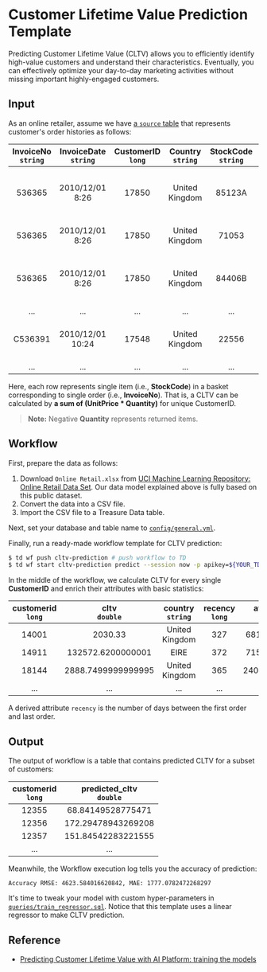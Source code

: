 Customer Lifetime Value Prediction Template
===

Predicting Customer Lifetime Value (CLTV) allows you to efficiently identify high-value customers and understand their characteristics. Eventually, you can effectively optimize your day-to-day marketing activities without missing important highly-engaged customers.

## Input

As an online retailer, assume we have [a `source` table](./config/general.yml#L3) that represents customer's order histories as follows:

| InvoiceNo<br/>`string` | InvoiceDate<br/>`string` | CustomerID<br/>`long` | Country<br/>`string` | StockCode<br/>`string` | Description<br/>`string` | UnitPrice <br/>`double` | Quantity<br/>`long` | 
|:---:|:---:|:---:|:---:|:---:|:---:|:---:|:---:|
| 536365 | 2010/12/01 8:26 | 17850 | United Kingdom | 85123A | WHITE HANGING HEART T-LIGHT HOLDER | 2.55 | 6 |
| 536365 | 2010/12/01 8:26 | 17850 | United Kingdom | 71053 | WHITE METAL LANTERN | 3.39 | 6 |
| 536365 | 2010/12/01 8:26 | 17850 | United Kingdom | 84406B | CREAM CUPID HEARTS COAT HANGER | 2.75 | 8 |
| ... |...|...| ...|...|...|...|...|
| C536391 | 2010/12/01 10:24 | 17548 | United Kingdom | 22556 | PLASTERS IN TIN CIRCUS PARADE  | 1.65 | -12 |
| ... |...|...| ...|...|...|...|...|

Here, each row represents single item (i.e., **StockCode**) in a basket corresponding to single order (i.e., **InvoiceNo**). That is, a CLTV can be calculated by **a sum of (UnitPrice * Quantity)** for unique CustomerID.

> **Note:** Negative **Quantity** represents returned items.

## Workflow

First, prepare the data as follows:

1. Download `Online Retail.xlsx` from [UCI Machine Learning Repository: Online Retail Data Set](http://archive.ics.uci.edu/ml/datasets/Online+Retail). Our data model explained above is fully based on this public dataset.
2. Convert the data into a CSV file.
3. Import the CSV file to a Treasure Data table. 

Next, set your database and table name to [`config/general.yml`](./config/general.yml).

Finally, run a ready-made workflow template for CLTV prediction:

```sh
$ td wf push cltv-prediction # push workflow to TD
$ td wf start cltv-prediction predict --session now -p apikey=${YOUR_TD_API_KEY}
```

In the middle of the workflow, we calculate CLTV for every single **CustomerID** and enrich their attributes with basic statistics:

| customerid<br/>`long` | cltv<br/>`double` | country<br/>`string` | recency<br/>`long` | avg_basket_value<br/>`double` | avg_basket_size<br/>`long` | cnt_returns<br/>`long` | has_returned<br/>`boolean` |
|:---:|:---:|:---:|:---:|:---:|:---:|:---:|:---:|
| 14001 | 2030.33 | United Kingdom | 327 | 681.0266666666666 | 320.6666666666667 | 1 | 1 |
| 14911 | 132572.6200000001 |  EIRE | 372 | 715.5475621890546 | 400.5721393034826 | 47 | 1 |
| 18144 | 2888.7499999999995 | United Kingdom | 365 | 240.72916666666666 | 111.91666666666667 | 0 | 0 |
| ... |...|...| ...|...|...|...|...|

A derived attribute `recency` is the number of days between the first order and last order. 

## Output

The output of workflow is a table that contains predicted CLTV for a subset of customers:

| customerid<br/>`long` | predicted_cltv<br/>`double` |
|:---:|:---:|
|12355|68.84149528775471|
|12356|172.29478943269208|
|12357|151.84542283221555|
| ... | ... |

Meanwhile, the Workflow execution log tells you the accuracy of prediction:

```
Accuracy RMSE: 4623.584016620842, MAE: 1777.0782472268297
```

It's time to tweak your model with custom hyper-parameters in [`queries/train_regressor.sql`](./queries/train_regressor.sql). Notice that this template uses a linear regressor to make CLTV prediction.

## Reference

- [Predicting Customer Lifetime Value with AI Platform: training the models](https://cloud.google.com/solutions/machine-learning/clv-prediction-with-offline-training-train)
